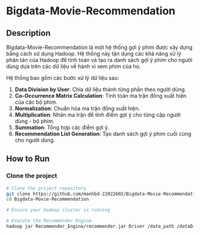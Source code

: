 # Bigdata-Movie-Recommendation

## Description
Bigdata-Movie-Recommendation là một hệ thống gợi ý phim được xây dựng bằng cách sử dụng Hadoop. Hệ thống này tận dụng các khả năng xử lý phân tán của Hadoop để tính toán và tạo ra danh sách gợi ý phim cho người dùng dựa trên các dữ liệu về hành vi xem phim của họ. 

Hệ thống bao gồm các bước xử lý dữ liệu sau:
1. **Data Division by User**: Chia dữ liệu thành từng phần theo người dùng.
2. **Co-Occurrence Matrix Calculation**: Tính toán ma trận đồng xuất hiện của các bộ phim.
3. **Normalization**: Chuẩn hóa ma trận đồng xuất hiện.
4. **Multiplication**: Nhân ma trận để tính điểm gợi ý cho từng cặp người dùng - bộ phim.
5. **Summation**: Tổng hợp các điểm gợi ý.
6. **Recommendation List Generation**: Tạo danh sách gợi ý phim cuối cùng cho người dùng.

## How to Run

### Clone the project
```bash
# Clone the project repository
git clone https://github.com/manhbd-22022602/Bigdata-Movie-Recommendation.git
cd Bigdata-Movie-Recommendation

# Ensure your Hadoop cluster is running

# Execute the Recommender Engine
hadoop jar Recommender_Engine/recommender.jar Driver /data_path /dataDividedByUser /coOccurrenceMatrix /Normalize /Multiplication /Sum /RecommendationList
``` 
